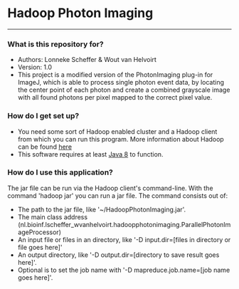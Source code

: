# Hadoop Photon Imaging #

---------------------

### What is this repository for? ###

* Authors: Lonneke Scheffer & Wout van Helvoirt
* Version: 1.0
* This project is a modified version of the PhotonImaging plug-in for ImageJ, which is able to process single photon event data, by locating the center point of each photon and create a combined grayscale image with all found photons per pixel mapped to the correct pixel value.

### How do I get set up? ###

* You need some sort of Hadoop enabled cluster and a Hadoop client from which you can run this program. More information about Hadoop can be found [here](http://hadoop.apache.org)
* This software requires at least [Java 8](https://www.oracle.com/downloads/index.html) to function.

### How do I use this application? ###

The jar file can be run via the Hadoop client's command-line. With the command 'hadoop jar' you can run a jar file. The command consists out of:

* The path to the jar file, like '~/HadoopPhotonImaging.jar'.
* The main class address (nl.bioinf.lscheffer_wvanhelvoirt.hadoopphotonimaging.ParallelPhotonImageProcessor)
* An input file or files in an directory, like '-D input.dir=[files in directory or file goes here]'
* An output directory, like '-D output.dir=[directory to save result goes here]'.
* Optional is to set the job name with '-D mapreduce.job.name=[job name goes here]'.